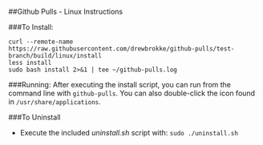 ##Github Pulls - Linux Instructions

###To Install:
```
curl --remote-name https://raw.githubusercontent.com/drewbrokke/github-pulls/test-branch/build/linux/install
less install
sudo bash install 2>&1 | tee ~/github-pulls.log
```

###Running:
After executing the install script, you can run from the command line with `github-pulls`.
You can also double-click the icon found in `/usr/share/applications`.

###To Uninstall
- Execute the included *uninstall.sh* script with: `sudo ./uninstall.sh`
